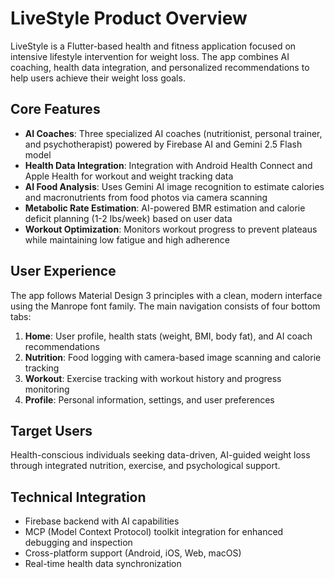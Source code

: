 # LiveStyle Product Overview

LiveStyle is a Flutter-based health and fitness application focused on intensive lifestyle intervention for weight loss. The app combines AI coaching, health data integration, and personalized recommendations to help users achieve their weight loss goals.

## Core Features

- **AI Coaches**: Three specialized AI coaches (nutritionist, personal trainer, and psychotherapist) powered by Firebase AI and Gemini 2.5 Flash model
- **Health Data Integration**: Integration with Android Health Connect and Apple Health for workout and weight tracking data
- **AI Food Analysis**: Uses Gemini AI image recognition to estimate calories and macronutrients from food photos via camera scanning
- **Metabolic Rate Estimation**: AI-powered BMR estimation and calorie deficit planning (1-2 lbs/week) based on user data
- **Workout Optimization**: Monitors workout progress to prevent plateaus while maintaining low fatigue and high adherence

## User Experience

The app follows Material Design 3 principles with a clean, modern interface using the Manrope font family. The main navigation consists of four bottom tabs:

1. **Home**: User profile, health stats (weight, BMI, body fat), and AI coach recommendations
2. **Nutrition**: Food logging with camera-based image scanning and calorie tracking
3. **Workout**: Exercise tracking with workout history and progress monitoring
4. **Profile**: Personal information, settings, and user preferences

## Target Users

Health-conscious individuals seeking data-driven, AI-guided weight loss through integrated nutrition, exercise, and psychological support.

## Technical Integration

- Firebase backend with AI capabilities
- MCP (Model Context Protocol) toolkit integration for enhanced debugging and inspection
- Cross-platform support (Android, iOS, Web, macOS)
- Real-time health data synchronization